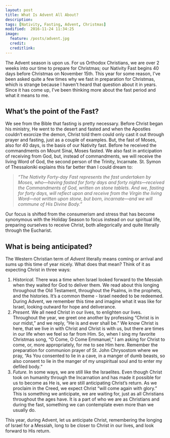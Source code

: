 ```yaml
---
layout: post
title: What Is Advent All About?
description:
tags: [Nativity, Fasting, Advent, Christmas]
modified:  2016-11-24 11:34:25
image:
  feature: /posts/advent.jpg
  credit:
  creditlink:
---
```


The Advent season is upon us. For us Orthodox Christians, we are over 2 weeks into our time to prepare for Christmas; our Nativity Fast begins 40 days before Christmas on November 15th. This year for some reason, I've been asked quite a few times why we fast in preparation for Christmas, which is strange because I haven't heard that question about it in years. Since it has come up, I've been thinking more about the fast period and what it means to me.

## What’s the point of the Fast?

We see from the Bible that fasting is pretty necessary. Before Christ began his ministry, He went to the desert and fasted and when the Apostles couldn’t exorcize the demon, Christ told them could only cast it out through prayer and fasting, just as a couple of examples. But, the fast of Moses, also for 40 days, is the basis of our Nativity fast. Before he received the commandments on Mount Sinai, Moses fasted. We also fast in anticipation of receiving from God, but, instead of commandments, we will receive the living Word of God, the second person of the Trinity, Incarnate. St. Symon of Thessaloniki explains this far better than I could dream to:

> *“The Nativity Forty-day Fast represents the fast undertaken by Moses, who—having fasted for forty days and forty nights—received the Commandments of God, written on stone tablets. And we, fasting for forty days, will reflect upon and receive from the Virgin the living Word—not written upon stone, but born, incarnate—and we will commune of His Divine Body.”*

Our focus is shifted from the consumerism and stress that has become synonymous with the Holiday Season to focus instead on our spiritual life, preparing ourselves to receive Christ, both allegorically and quite literally through the Eucharist.

## What is being anticipated?

The Western Christian term of _Advent_ literally means coming or arrival and sums up this time of year nicely. What does that mean? Think of it as expecting Christ in three ways:

1. *Historical.* There was a time when Israel looked forward to the Messiah when they waited for God to deliver them. We read about this longing throughout the Old Testament, throughout the Psalms, in the prophets, and the histories. It’s a common theme - Israel needed to be redeemed. During Advent, we remember this time and imagine what it was like for Israel, looking outward for hope and deliverance.
2. *Present.* We all need Christ in our lives, to enlighten our lives. Throughout the year, we greet one another by professing “Christ is in our midst,” and we reply, “He is and ever shall be.”  We know Christ is here, that we live in with Christ and Christ is with us, but there are times in our life when we feel so far from Him. So, when I sing my favorite Christmas song, “O Come, O Come Emmanuel,” I am asking for Christ to come, or, more appropriately, for me to see Him here. Remember the preparation for communion prayer of St. John Chrysostom where we pray, “As You consented to lie in a cave, in a manger of dumb beasts, so also consent to lie in the manger of my unspiritual soul and to enter my defiled body.“
3. *Future.* In some ways, we are still like the Israelites. Even though Christ took on humanity through the Incarnation and has made it possible for us to become as He is, we are still anticipating Christ’s return. As we proclaim in the Creed, we expect Christ “will come again with glory.” This is something we anticipate, we are waiting for, just as all Christians throughout the ages have. It is a part of who we are as Christians and during the fast, something we can contemplate even more than we usually do.

This year, during Advent, let us anticipate Christ, remembering the longing of Israel for a Messiah, long to be closer to Christ in our lives, and look forward to His return.
